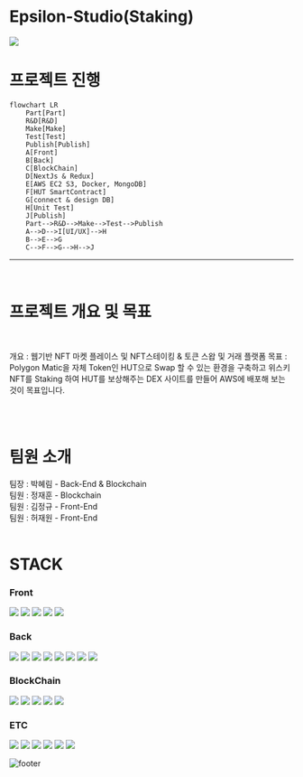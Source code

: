 # Epsilon-Studio(Staking)

<img src="https://capsule-render.vercel.app/api?type=waving&color=0:3433ff,50:20bdff,100:a5fecb&height=230&section=header&text=WinDex&fontSize=70&animation=fadeIn&fontColor=eeeeee&fontAlignY=40&fontAlign=75&stroke=ffffff&strokeWidth=1" />

# 프로젝트 진행
 
```mermaid
flowchart LR 
    Part[Part]  
    R&D[R&D]
    Make[Make] 
    Test[Test]  
    Publish[Publish] 
    A[Front]    
    B[Back]   
    C[BlockChain] 
    D[NextJs & Redux]    
    E[AWS EC2 S3, Docker, MongoDB]
    F[HUT SmartContract] 
    G[connect & design DB]
    H[Unit Test]  
    J[Publish]
    Part-->R&D-->Make-->Test-->Publish
    A-->D-->I[UI/UX]-->H
    B-->E-->G  
    C-->F-->G-->H-->J
```
 
---

<br /> 
 
# 프로젝트 개요 및 목표 

<br />

개요 : 웹기반 NFT 마켓 플레이스 및 NFT스테이킹 & 토큰 스왑 및 거래 플랫폼
목표 : Polygon Matic을 자체 Token인 HUT으로 Swap 할 수 있는 환경을 구축하고 위스키 NFT를 Staking 하여 HUT를 보상해주는 DEX 사이트를 만들어 AWS에 배포해 보는 것이 목표입니다.

<br />
<br />

# 팀원 소개

<div>팀장 : 박혜림 - Back-End & Blockchain</div>
<div>팀원 : 정재훈 - Blockchain</div>
<div>팀원 : 김정규 - Front-End</div>
<div>팀원 : 허재원 - Front-End</div>

<br />

# STACK

### Front

<div>
    <img src="https://img.shields.io/badge/next.js-000000?style=for-the-badge&logo=nextdotjs&logoColor=white" />
    <img src="https://img.shields.io/badge/React_Query-FF4154?style=for-the-badge&logo=React_Query&logoColor=white" />
    <img src="https://img.shields.io/badge/Redux-593D88?style=for-the-badge&logo=redux&logoColor=white" />
    <img src="https://img.shields.io/badge/TypeScript-007ACC?style=for-the-badge&logo=typescript&logoColor=white" /> 
    <img src="https://img.shields.io/badge/web3.js-F16822?style=for-the-badge&logo=web3.js&logoColor=white" />
</div>

### Back

<div>
    <img src="https://img.shields.io/badge/Node.js-339933?style=for-the-badge&logo=nodedotjs&logoColor=white" />
    <img src="https://img.shields.io/badge/Express.js-000000?style=for-the-badge&logo=express&logoColor=white" />
    <img src="https://img.shields.io/badge/TypeScript-007ACC?style=for-the-badge&logo=typescript&logoColor=white" />
    <img src="https://img.shields.io/badge/Jest-C21325?style=for-the-badge&logo=jest&logoColor=white" />
    <img src="https://img.shields.io/badge/Amazon_AWS-FF9900?style=for-the-badge&logo=amazonaws&logoColor=white" />
    <img src="https://img.shields.io/badge/MongoDB-4EA94B?style=for-the-badge&logo=mongodb&logoColor=white" />
    <img src="https://img.shields.io/badge/Docker-2CA5E0?style=for-the-badge&logo=docker&logoColor=white" />
    <img src="https://img.shields.io/badge/web3.js-F16822?style=for-the-badge&logo=web3.js&logoColor=white" />
</div>

### BlockChain

<div>
    <img src="https://img.shields.io/badge/web3.js-F16822?style=for-the-badge&logo=web3.js&logoColor=white" />
    <img src="https://img.shields.io/badge/Solidity-e6e6e6?style=for-the-badge&logo=solidity&logoColor=black" />
    <img src="https://img.shields.io/badge/OpenZeppelin-4E5EE4?logo=OpenZeppelin&logoColor=fff&style=for-the-badge" />
    <img src="https://img.shields.io/badge/Truffle-F2EDE7?style=for-the-badge" />
    <img src="https://img.shields.io/badge/Ganache-FF9900?style=for-the-badge" />
</div>

### ETC

<div>
    <img src="https://img.shields.io/badge/Figma-F24E1E?style=for-the-badge&logo=figma&logoColor=white" />
    <img src="https://img.shields.io/badge/Trello-512BD4?style=for-the-badge&logo=trello&logoColor=white" />
    <img src="https://img.shields.io/badge/Slack-4A154B?style=for-the-badge&logo=slack&logoColor=white" />
    <img src="https://img.shields.io/badge/Google%20Sheets-34A853?style=for-the-badge&logo=google-sheets&logoColor=white" />
    <img src="https://img.shields.io/badge/GitHub-100000?style=for-the-badge&logo=github&logoColor=white" />
    <img src="https://img.shields.io/badge/Google_Docs-4285F4?style=for-the-badge&logo=google-cloud&logoColor=white" />
</div>

![footer](https://capsule-render.vercel.app/api?section=footer&type=waving&color=0:3433ff,50:20bdff,100:a5fecb&height=130)
